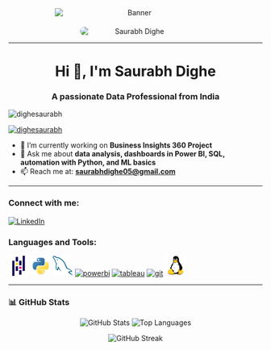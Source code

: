 <div align="center" style="display: flex; justify-content: center; gap: 20px; flex-wrap: wrap; align-items: center;">
  <!-- Banner image -->
  <img src="https://as1.ftcdn.net/v2/jpg/08/54/17/34/1000_F_854173481_CqlcId62rIx9j6dNPAKZpZ2PopqoDuaG.jpg" alt="Banner" width="320"/>

  <!-- Your photo -->
  <img src="https://raw.githubusercontent.com/DigheSaurabh/your-repo/main/assets/saurabh-profile.jpg" alt="Saurabh Dighe" width="220" style="border-radius: 12px;" />
</div>

---

<h1 align="center">Hi 👋, I'm Saurabh Dighe</h1>
<h3 align="center">A passionate Data Professional from India</h3>

<p align="left"> <img src="https://komarev.com/ghpvc/?username=dighesaurabh&label=Profile%20views&color=0e75b6&style=flat" alt="dighesaurabh" /> </p>

<p align="left"> <a href="https://github.com/ryo-ma/github-profile-trophy"><img src="https://github-profile-trophy.vercel.app/?username=dighesaurabh" alt="dighesaurabh" /></a> </p>

- 🔭 I’m currently working on **Business Insights 360 Project**  
- 💬 Ask me about **data analysis, dashboards in Power BI, SQL, automation with Python, and ML basics**  
- 📫 Reach me at: **saurabhdighe05@gmail.com**

---

<h3 align="left">Connect with me:</h3>
<p align="left">
  <a href="https://linkedin.com/in/saurabh-dighe-941508245" target="blank">
    <img align="center" src="https://raw.githubusercontent.com/rahuldkjain/github-profile-readme-generator/master/src/images/icons/Social/linked-in-alt.svg" alt="LinkedIn" height="30" width="40" />
  </a>
</p>

<h3 align="left">Languages and Tools:</h3>
<p align="left">
  <a href="https://pandas.pydata.org/" target="_blank"><img src="https://raw.githubusercontent.com/devicons/devicon/master/icons/pandas/pandas-original.svg" alt="pandas" width="40" height="40"/></a>
  <a href="https://www.python.org" target="_blank"><img src="https://raw.githubusercontent.com/devicons/devicon/master/icons/python/python-original.svg" alt="python" width="40" height="40"/></a>
  <a href="https://www.mysql.com/" target="_blank"><img src="https://raw.githubusercontent.com/devicons/devicon/master/icons/mysql/mysql-original.svg" alt="mysql" width="40" height="40"/></a>
  <a href="https://powerbi.microsoft.com/" target="_blank"><img src="https://www.vectorlogo.zone/logos/microsoft_powerbi/microsoft_powerbi-icon.svg" alt="powerbi" width="40" height="40"/></a>
  <a href="https://www.tableau.com/" target="_blank"><img src="https://cdn.worldvectorlogo.com/logos/tableau-software.svg" alt="tableau" width="40" height="40"/></a>
  <a href="https://git-scm.com/" target="_blank"><img src="https://www.vectorlogo.zone/logos/git-scm/git-scm-icon.svg" alt="git" width="40" height="40"/></a>
  <a href="https://www.linux.org/" target="_blank"><img src="https://raw.githubusercontent.com/devicons/devicon/master/icons/linux/linux-original.svg" alt="linux" width="40" height="40"/></a>
</p>

---

### 📊 GitHub Stats

<p align="center">
  <img src="https://github-readme-stats.vercel.app/api?username=dighesaurabh&show_icons=true&locale=en" alt="GitHub Stats" />
  <img src="https://github-readme-stats.vercel.app/api/top-langs?username=dighesaurabh&show_icons=true&locale=en&layout=compact" alt="Top Languages" />
</p>

<p align="center">
  <img src="https://github-readme-streak-stats.herokuapp.com/?user=dighesaurabh&" alt="GitHub Streak" />
</p>
